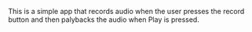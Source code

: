 This is a simple app that records audio when the user presses the record button and then palybacks the audio when Play is pressed.

